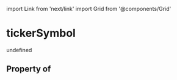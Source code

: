 import Link from 'next/link'
import Grid from '@components/Grid'

# tickerSymbol

undefined

## Property of



